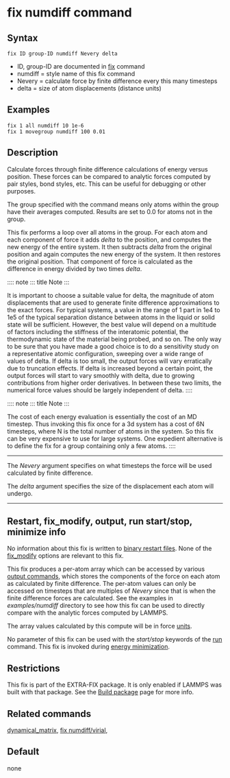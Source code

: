 # fix numdiff command

## Syntax

    fix ID group-ID numdiff Nevery delta

-   ID, group-ID are documented in [fix](fix) command
-   numdiff = style name of this fix command
-   Nevery = calculate force by finite difference every this many
    timesteps
-   delta = size of atom displacements (distance units)

## Examples

``` LAMMPS
fix 1 all numdiff 10 1e-6
fix 1 movegroup numdiff 100 0.01
```

## Description

Calculate forces through finite difference calculations of energy versus
position. These forces can be compared to analytic forces computed by
pair styles, bond styles, etc. This can be useful for debugging or other
purposes.

The group specified with the command means only atoms within the group
have their averages computed. Results are set to 0.0 for atoms not in
the group.

This fix performs a loop over all atoms in the group. For each atom and
each component of force it adds *delta* to the position, and computes
the new energy of the entire system. It then subtracts *delta* from the
original position and again computes the new energy of the system. It
then restores the original position. That component of force is
calculated as the difference in energy divided by two times *delta*.

:::: note
::: title
Note
:::

It is important to choose a suitable value for delta, the magnitude of
atom displacements that are used to generate finite difference
approximations to the exact forces. For typical systems, a value in the
range of 1 part in 1e4 to 1e5 of the typical separation distance between
atoms in the liquid or solid state will be sufficient. However, the best
value will depend on a multitude of factors including the stiffness of
the interatomic potential, the thermodynamic state of the material being
probed, and so on. The only way to be sure that you have made a good
choice is to do a sensitivity study on a representative atomic
configuration, sweeping over a wide range of values of delta. If delta
is too small, the output forces will vary erratically due to truncation
effects. If delta is increased beyond a certain point, the output forces
will start to vary smoothly with delta, due to growing contributions
from higher order derivatives. In between these two limits, the
numerical force values should be largely independent of delta.
::::

:::: note
::: title
Note
:::

The cost of each energy evaluation is essentially the cost of an MD
timestep. Thus invoking this fix once for a 3d system has a cost of 6N
timesteps, where N is the total number of atoms in the system. So this
fix can be very expensive to use for large systems. One expedient
alternative is to define the fix for a group containing only a few
atoms.
::::

------------------------------------------------------------------------

The *Nevery* argument specifies on what timesteps the force will be used
calculated by finite difference.

The *delta* argument specifies the size of the displacement each atom
will undergo.

------------------------------------------------------------------------

## Restart, fix_modify, output, run start/stop, minimize info

No information about this fix is written to [binary restart
files](restart). None of the [fix_modify](fix_modify) options are
relevant to this fix.

This fix produces a per-atom array which can be accessed by various
[output commands](Howto_output), which stores the components of the
force on each atom as calculated by finite difference. The per-atom
values can only be accessed on timesteps that are multiples of *Nevery*
since that is when the finite difference forces are calculated. See the
examples in *examples/numdiff* directory to see how this fix can be used
to directly compare with the analytic forces computed by LAMMPS.

The array values calculated by this compute will be in force
[units](units).

No parameter of this fix can be used with the *start/stop* keywords of
the [run](run) command. This fix is invoked during [energy
minimization](minimize).

## Restrictions

This fix is part of the EXTRA-FIX package. It is only enabled if LAMMPS
was built with that package. See the [Build package](Build_package) page
for more info.

## Related commands

[dynamical_matrix](dynamical_matrix), [fix
numdiff/virial](fix_numdiff_virial),

## Default

none

